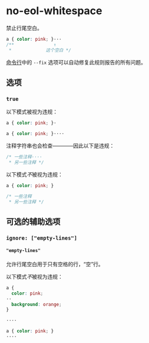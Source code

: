 # no-eol-whitespace

禁止行尾空白。

```css
a { color: pink; }···
/**               ↑
 *             这个空白 */
```

[命令行](../../../docs/user-guide/cli.md#自动修复错误)中的 `--fix` 选项可以自动修复此规则报告的所有问题。

## 选项

### `true`

以下模式被视为违规：

```css
a { color: pink; }·
```

```css
a { color: pink; }····
```

注释字符串也会检查————因此以下是违规：

```css
/* 一些注释····
 * 另一些注释 */
```

以下模式*不*被视为违规：

```css
a { color: pink; }
```

```css
/* 一些注释
 * 另一些注释 */
```

## 可选的辅助选项

### `ignore: ["empty-lines"]`

#### `"empty-lines"`

允许行尾空白用于只有空格的行，“空”行。

以下模式*不*被视为违规：

```css
a {
  color: pink;
··
  background: orange;
}
```

```css
····
```

```css
a { color: pink; }
····
```
